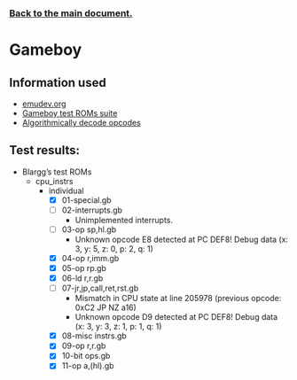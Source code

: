 ### [Back to the main document.](../README.md)

# Gameboy

## Information used

- [emudev.org](https://emudev.org/)
- [Gameboy test ROMs suite](https://github.com/c-sp/gameboy-test-roms)
- [Algorithmically decode opcodes](https://gb-archive.github.io/salvage/decoding_gbz80_opcodes/Decoding%20Gamboy%20Z80%20Opcodes.html)

## Test results:

- Blargg’s test ROMs
    - cpu_instrs
        - individual
            - [x] 01-special.gb
            - [ ] 02-interrupts.gb
                - Unimplemented interrupts.
            - [ ] 03-op sp,hl.gb
                - Unknown opcode E8 detected at PC DEF8! Debug data (x: 3, y: 5, z: 0, p: 2, q: 1)
            - [x] 04-op r,imm.gb
            - [x] 05-op rp.gb
            - [x] 06-ld r,r.gb
            - [ ] 07-jr,jp,call,ret,rst.gb
                - Mismatch in CPU state at line 205978 (previous opcode: 0xC2 JP NZ a16)
                - Unknown opcode D9 detected at PC DEF8! Debug data (x: 3, y: 3, z: 1, p: 1, q: 1)
            - [x] 08-misc instrs.gb
            - [x] 09-op r,r.gb
            - [x] 10-bit ops.gb
            - [x] 11-op a,(hl).gb